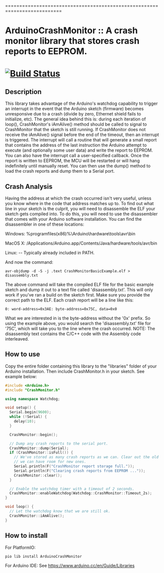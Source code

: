 ==========================================================================
# ArduinoCrashMonitor :: A crash monitor library that stores crash reports to EEPROM.
[![Build Status](https://travis-ci.org/cyrusbuilt/ArduinoCrashMonitor.svg?branch=master)](https://travis-ci.org/cyrusbuilt/ArduinoCrashMonitor)
==========================================================================

## Description

This library takes advantage of the Arduino's watchdog capability to trigger an
interrupt in the event that the Arduino sketch (firmware) becomes unresponsive
due to a crash (divide by zero, Ethernet shield fails to initialize, etc). The
general idea behind this is: during each iteration of loop(), CrashMonitor's
iAmAlive() method should be called to signal to CrashMonitor that the sketch is
still running. If CrashMonitor does not receive the iAmAlive() signal before the
end of the timeout, then an interrupt is triggered. The interrupt will call a
routine that will generate a small report that contains the address of the last
instruction the Arduino attempt to execute (and optionally some user data) and
write the report to EEPROM. You can also have the interrupt call a
user-specified callback. Once the report is written to EEPROM, the MCU will be
restarted or will hang indefinitely until manually reset. You can then use the
dump() method to load the crash reports and dump them to a Serial port.

## Crash Analysis

Having the address at which the crash occurred isn't very useful, unless you
know where in the code that address matches up to. To find out what line in your
sketch is the culprit, you will need to disassemble the ELF your sketch gets
compiled into. To do this, you will need to use the disassembler that comes with
your Arduino software installation. You can find the disassembler in one of
these locations:

Windows:
%programfiles(x86)%\\Arduino\\hardware\\tools\\avr\\bin

MacOS X:
/Applications/Arduino.app/Contents/Java/hardware/tools/avr/bin

Linux:
-- Typically already included in PATH.

And now the command:
```
avr-objdump -d -S -j .text CrashMonitorBasicExample.elf > disassembly.txt
```

The above command will take the compiled ELF file for the basic example sketch
and dump it out to a text file called 'disassembly.txt'. This will only work if
you've ran a build on the sketch first. Make sure you provide the correct path
to the ELF. Each crash report will be a line like this:
```
0: word-address=0x3AE: byte-address=0x75C, data=0x0
```

What we are interested in is the byte-address without the '0x' prefix. So using
the example above, you would search the 'disassembly.txt' file for '75C', which
will take you to the line where the crash occurred. NOTE: The disassembly text
contains the C/C++ code with the Assembly code interleaved.

## How to use

Copy the entire folder containing this library to the "libraries" folder
of your Arduino installation. Then include CrashMonitor.h in your sketch.  See
example below:

```cpp
#include <Arduino.h>
#include "CrashMonitor.h"

using namespace Watchdog;

void setup() {
  Serial.begin(9600);
  while (!Serial) {
    delay(10);
  }

  CrashMonitor::begin();

  // Dump any crash reports to the serial port.
  CrashMonitor::dump(Serial);
  if (CrashMonitor::isFull()) {
    // We've stored as many crash reports as we can. Clear out the old ones so
    // we can have room for new ones.
    Serial.println(F("CrashMonitor report storage full."));
    Serial.println(F("Clearing crash reports from EEPROM ..."));
    CrashMonitor::clear();
  }

  // Enable the watchdog timer with a timeout of 2 seconds.
  CrashMonitor::enableWatchdog(Watchdog::CrashMonitor::Timeout_2s);
}

void loop() {
  // Let the watchdog know that we are still ok.
  CrashMonitor::iAmAlive();
}
```

## How to install
For PlatformIO:
```
pio lib install ArduinoCrashMonitor
```

For Arduino IDE:
See https://www.arduino.cc/en/Guide/Libraries
